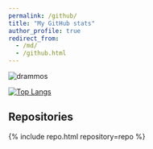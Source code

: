 ```yaml
---
permalink: /github/
title: "My GitHub stats"
author_profile: true
redirect_from: 
  - /md/
  - /github.html
---
```


<p><img align="center" src="https://github-readme-streak-stats.herokuapp.com/?user=drammos&" alt="drammos" /></p>

[![Top Langs](https://github-readme-stats.vercel.app/api/top-langs/?username=drammos&layout=compact)](https://github.com/anuraghazra/github-readme-stats)

## Repositories
{% include repo.html repository=repo %}